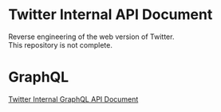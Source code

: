 # Twitter Internal API Document

Reverse engineering of the web version of Twitter.<br>
This repository is not complete.

# GraphQL

[Twitter Internal GraphQL API Document](./doc/markdown/GraphQL.md)
